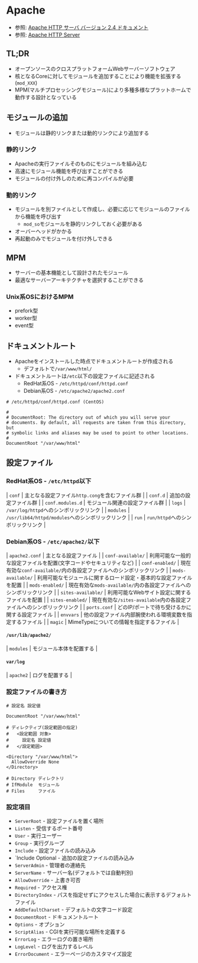 # Apache
- 参照: [Apache HTTP サーバ バージョン 2.4 ドキュメント](https://httpd.apache.org/docs/2.4/ja/)
- 参照: [Apache HTTP Server](https://ja.wikipedia.org/wiki/Apache_HTTP_Server)

## TL;DR
- オープンソースのクロスプラットフォームWebサーバーソフトウェア
- 核となるCoreに対してモジュールを追加することにより機能を拡張する(`mod_XXX`)
- MPM(マルチプロセッシングモジュール)により多種多様なプラットホームで動作する設計となっている

## モジュールの追加
- モジュールは静的リンクまたは動的リンクにより追加する

### 静的リンク
- Apacheの実行ファイルそのものにモジュールを組み込む
- 高速にモジュール機能を呼び出すことができる
- モジュールの付け外しのために再コンパイルが必要

### 動的リンク
- モジュールを別ファイルとして作成し、必要に応じてモジュールのファイルから機能を呼び出す
  - `mod_so`モジュールを静的リンクしておく必要がある
- オーバーヘッドがかかる
- 再起動のみでモジュールを付け外しできる

## MPM
- サーバーの基本機能として設計されたモジュール
- 最適なサーバーアーキテクチャを選択することができる

### Unix系OSにおけるMPM
- prefork型
- worker型
- event型

## ドキュメントルート
- Apacheをインストールした時点でドキュメントルートが作成される
  - デフォルトで`/var/www/html/`
- ドキュメントルートは`/etc`以下の設定ファイルに記述される
  - RedHat系OS - `/etc/httpd/conf/httpd.conf`
  - Debian系OS - `/etc/apache2/apache2.conf`
```
# /etc/httpd/conf/httpd.conf (CentOS)

#
# DocumentRoot: The directory out of which you will serve your
# documents. By default, all requests are taken from this directory, but
# symbolic links and aliases may be used to point to other locations.
#
DocumentRoot "/var/www/html"
```

## 設定ファイル
### RedHat系OS - `/etc/httpd`以下
| `conf`           | 主となる設定ファイル`http.cong`を含むファイル群  |
| `conf.d`         | 追加の設定ファイル群                             |
| `conf.modules.d` | モジュール関連の設定ファイル群                   |
| `logs`           | `/var/log/httpd`へのシンボリックリンク           |
| `modules`        | `/usr/lib64/httpd/modules`へのシンボリックリンク |
| `run`            | `run/httpd`へのシンボリックリンク                |

### Debian系OS - `/etc/apache2/`以下
| `apache2.conf`     | 主となる設定ファイル                                                 |
| `conf-available/`  | 利用可能な一般的な設定ファイルを配置(文字コードやセキュリティなど)   |
| `conf-enabled/`    | 現在有効な`conf-available/`内の各設定ファイルへのシンボリックリンク  |
| `mods-available/`  | 利用可能なモジュールに関するロード設定・基本的な設定ファイルを配置   |
| `mods-enabled/`    | 現在有効な`mods-available/`内の各設定ファイルへのシンボリックリンク  |
| `sites-available/` | 利用可能なWebサイト設定に関するファイルを配置                        |
| `sites-enabled/`   | 現在有効な`/sites-available`内の各設定ファイルへのシンボリックリンク |
| `ports.conf`       | どのIP/ポートで待ち受けるかに関する設定ファイル                      |
| `envvars`          | 他の設定ファイル内部腕使われる環境変数を指定するファイル             |
| `magic`            | MimeTypeについての情報を指定するファイル                             |

#### `/usr/lib/apache2/`
| `modules` | モジュール本体を配置する |

#### `var/log`
| `apache2` | ログを配置する |

### 設定ファイルの書き方
```
# 設定名 設定値

DocumentRoot "/var/www/html"
```

```
# ディレクティブ(設定範囲の指定)
#   <設定範囲 対象>
#     設定名 設定値
#   </設定範囲>

<Directory "/var/www/html">
  AllowOverride None
</Directory>

# Directory ディレクトリ
# IfModule  モジュール
# Files     ファイル
```

### 設定項目
- `ServerRoot`        - 設定ファイルを置く場所
- `Listen`            - 受信するポート番号
- `User`              - 実行ユーザー
- `Group`             - 実行グループ
- `Include`           - 設定ファイルの読み込み
- `Include Optional   - 追加の設定ファイルの読み込み
- `ServerAdmin`       - 管理者の連絡先
- `ServerName`        - サーバー名(デフォルトでは自動判別)
- `AllowOverride`     - 上書き可否
- `Required`          - アクセス権
- `DirectoryIndex`    - パスを指定せずにアクセスした場合に表示するデフォルトファイル
- `AddDefaultCharset` - デフォルトの文字コード設定
- `DocumentRoot`      - ドキュメントルート
- `Options`           - オプション
- `ScriptAlias`       - CGIを実行可能な場所を定義する
- `ErrorLog`          - エラーログの置き場所
- `LogLevel`          - ログを出力するレベル
- `ErrorDocument`     - エラーページのカスタマイズ設定
